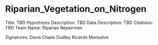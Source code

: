 # Riparian_Vegetation_on_Nitrogen
 
Title: TBD
Hypothesis Description: TBD
Data Description: TBD
Citations: TBD
Team Name: Riparian Repairmen

Signatures:
Davis Chase Dudley
Ricardo Monsalve